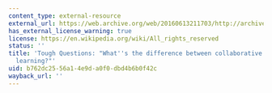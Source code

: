 ```yaml
---
content_type: external-resource
external_url: https://web.archive.org/web/20160613211703/http://archive.wceruw.org/cl1/CL/question/TQ13.htm
has_external_license_warning: true
license: https://en.wikipedia.org/wiki/All_rights_reserved
status: ''
title: 'Tough Questions: "What''s the difference between collaborative and cooperative
  learning?"'
uid: b762dc25-56a1-4e9d-a0f0-dbd4b6b0f42c
wayback_url: ''
---
```


